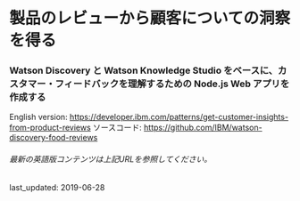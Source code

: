 # 製品のレビューから顧客についての洞察を得る

### Watson Discovery と Watson Knowledge Studio をベースに、カスタマー・フィードバックを理解するための Node.js Web アプリを作成する

English version: https://developer.ibm.com/patterns/get-customer-insights-from-product-reviews
  ソースコード: https://github.com/IBM/watson-discovery-food-reviews

###### 最新の英語版コンテンツは上記URLを参照してください。
last_updated: 2019-06-28

 
<!--
**This code pattern is part of the [Watson Discovery learning path](https://developer.ibm.com/series/learning-path-watson-discovery)**.

| Level | Topic | Type |
